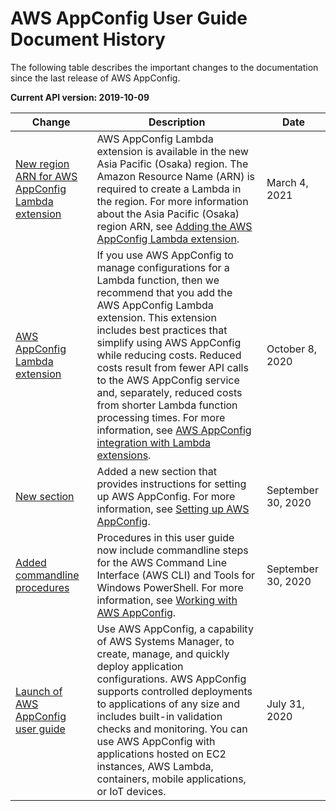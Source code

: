 # AWS AppConfig User Guide Document History<a name="doc-history"></a>

The following table describes the important changes to the documentation since the last release of AWS AppConfig\.

**Current API version: 2019\-10\-09**

| Change | Description | Date | 
| --- |--- |--- |
| [New region ARN for AWS AppConfig Lambda extension](#doc-history) | AWS AppConfig Lambda extension is available in the new Asia Pacific \(Osaka\) region\. The Amazon Resource Name \(ARN\) is required to create a Lambda in the region\. For more information about the Asia Pacific \(Osaka\) region ARN, see [Adding the AWS AppConfig Lambda extension](https://docs.aws.amazon.com/appconfig/latest/userguide/appconfig-integration-lambda-extensions.html#appconfig-integration-lambda-extensions-enabling)\. | March 4, 2021 | 
| [AWS AppConfig Lambda extension](#doc-history) | If you use AWS AppConfig to manage configurations for a Lambda function, then we recommend that you add the AWS AppConfig Lambda extension\. This extension includes best practices that simplify using AWS AppConfig while reducing costs\. Reduced costs result from fewer API calls to the AWS AppConfig service and, separately, reduced costs from shorter Lambda function processing times\. For more information, see [AWS AppConfig integration with Lambda extensions](https://docs.aws.amazon.com/appconfig/latest/userguide/appconfig-integration-lambda-extensions.html)\. | October 8, 2020 | 
| [New section](#doc-history) | Added a new section that provides instructions for setting up AWS AppConfig\. For more information, see [Setting up AWS AppConfig](https://docs.aws.amazon.com/appconfig/latest/userguide/setting-up-appconfig.html)\. | September 30, 2020 | 
| [Added commandline procedures](#doc-history) | Procedures in this user guide now include commandline steps for the AWS Command Line Interface \(AWS CLI\) and Tools for Windows PowerShell\. For more information, see [Working with AWS AppConfig](https://docs.aws.amazon.com/appconfig/latest/userguide/appconfig-creating-application.html)\. | September 30, 2020 | 
| [Launch of AWS AppConfig user guide](#doc-history) | Use AWS AppConfig, a capability of AWS Systems Manager, to create, manage, and quickly deploy application configurations\. AWS AppConfig supports controlled deployments to applications of any size and includes built\-in validation checks and monitoring\. You can use AWS AppConfig with applications hosted on EC2 instances, AWS Lambda, containers, mobile applications, or IoT devices\. | July 31, 2020 | 